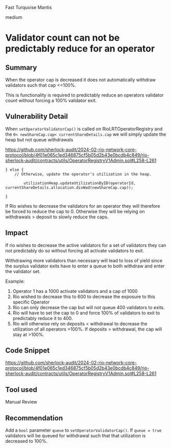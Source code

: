 Fast Turquoise Mantis

medium

# Validator count can not be predictably reduce for an operator

## Summary

When the operator cap is decreased it does not automatically withdraw validators such that cap <=100%.

This is functionality is required to predictably reduce an operators validator count without forcing a 100% validator exit.
## Vulnerability Detail

When `setOperatorValidatorCap()` is called on RioLRTOperatorRegistry and the `0< newShareCap.cap< currentShareDetails.cap` we will simply update the heap but not queue withdrawals

https://github.com/sherlock-audit/2024-02-rio-network-core-protocol/blob/4f01e065c1ed346875cf5b05d2b43e0bcdb4c849/rio-sherlock-audit/contracts/utils/OperatorRegistryV1Admin.sol#L258-L261

```solidity
} else {
	// Otherwise, update the operator's utilization in the heap.
	
		utilizationHeap.updateUtilizationByID(operatorId, currentShareDetails.allocation.divWad(newShareCap.cap));

}
```

If Rio wishes to decrease the validators for an operator they will therefore be forced to reduce the cap to 0. Otherwise they will be relying on withdrawals > deposit to slowly reduce the caps. 
## Impact

If rio wishes to decrease the active validators for a set of validators they can not predictably do so without forcing all activate validators to exit. 

Withdrawing more validators than necessary will lead to loss of yield since the surplus validator exits have to enter a queue to both withdraw and enter the validator set.

Example:

1. Operator 1 has a 1000 activate validators and a cap of 1000
2. Rio wished to decrease this to 600 to decrease the exposure to this specific Operator
3. Rio can only decrease the cap but will not queue 400 validators to exits.
4. Rio will have to set the cap to 0 and force 100% of validators to exit to predictably reduce it to 400.
5. Rio will otherwise rely on deposits < withdrawal to decrease the utilization of all operators >100%. If deposits > withdrawal, the cap will stay at >100%.

## Code Snippet

https://github.com/sherlock-audit/2024-02-rio-network-core-protocol/blob/4f01e065c1ed346875cf5b05d2b43e0bcdb4c849/rio-sherlock-audit/contracts/utils/OperatorRegistryV1Admin.sol#L258-L261

## Tool used

Manual Review
## Recommendation

Add a `bool` parameter `queue` to `setOperatorValidatorCap()`. If `queue = true` validators will be queued for withdrawal such that that utilization is decreased to 100%.

